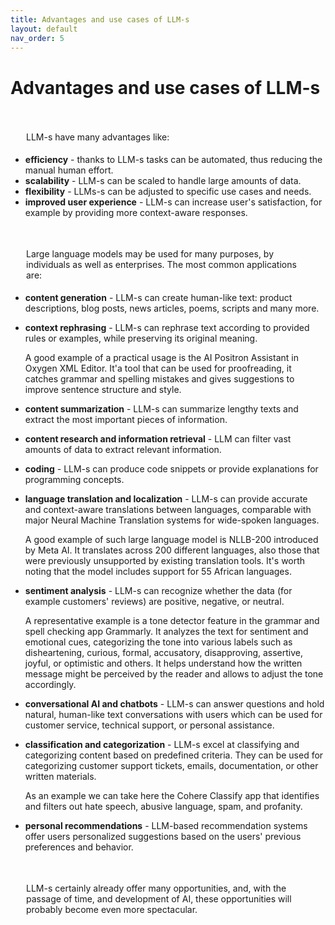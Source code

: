 ```yaml
---
title: Advantages and use cases of LLM-s
layout: default
nav_order: 5
---
```


# Advantages and use cases of LLM-s


<p style= "padding: 35px 25px 5px;">LLM-s have many advantages like:</p>

- **efficiency** - thanks to LLM-s tasks can be automated, thus reducing the manual human effort.
- **scalability** - LLM-s can be scaled to handle large amounts of data.
- **flexibility** - LLMs-s can be adjusted to specific use cases and needs.  
- **improved user experience** - LLM-s can increase user's satisfaction, for example by providing more context-aware responses.

<p style= "padding: 35px 25px 5px;">Large language models may be used for many purposes, by individuals as well as enterprises. The most common applications are:</p>

- **content generation** - LLM-s can create human-like text: product descriptions, blog posts, news articles, poems, scripts and many more.
- **context rephrasing** - LLM-s can rephrase text according to provided rules or examples, while preserving its original meaning.
  
  A good example of a practical usage is the AI Positron Assistant in Oxygen XML Editor. It'a tool that can be used for proofreading, it catches grammar and spelling mistakes and gives suggestions to improve sentence structure and style.

- **content summarization** - LLM-s can summarize lengthy texts and extract the most important pieces of information.
- **content research and information retrieval** - LLM can filter vast amounts of data to extract relevant information.
- **coding** - LLM-s can produce code snippets or provide explanations for programming concepts.
- **language translation and localization** - LLM-s can provide accurate and context-aware translations between languages, comparable with major Neural Machine Translation systems for wide-spoken languages. 
  
  A good example of such large language model is NLLB-200 introduced by Meta AI. It translates across 200 different languages, also those that were previously unsupported by existing translation tools. It's worth noting that the model includes support for 55 African languages.

- **sentiment analysis** - LLM-s can recognize whether the data (for example customers' reviews) are positive, negative, or neutral.
  
  A representative example is a tone detector feature in the grammar and spell checking app Grammarly. It analyzes the text for sentiment and emotional cues, categorizing the tone into various labels such as disheartening, curious, formal, accusatory, disapproving, assertive, joyful, or optimistic and others. It helps understand how the written message might be perceived by the reader and allows to adjust the tone accordingly.

- **conversational AI and chatbots** - LLM-s can answer questions and hold natural, human-like text conversations with users which can be used for customer service, technical support, or personal assistance. 
- **classification and categorization** - LLM-s excel at classifying and categorizing content based on predefined criteria. They can be used for categorizing customer support tickets, emails, documentation, or other written materials.
  
  As an example we can take here the Cohere Classify app that identifies and filters out hate speech, abusive language, spam, and profanity.

- **personal recommendations** - LLM-based recommendation systems offer users personalized suggestions based on the users' previous preferences and behavior.

 <p style= "padding: 35px 25px 5px;"> LLM-s certainly already offer many opportunities, and, with the passage of time, and development of AI, these opportunities will probably become even more spectacular. </p>